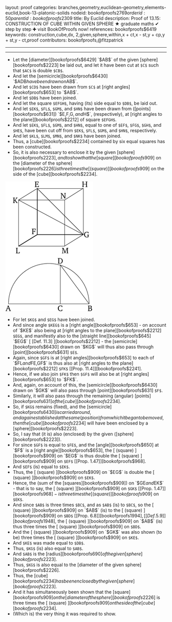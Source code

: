 layout: proof
categories: branches,geometry,euclidean-geometry,elements-euclid,book-13-platonic-solids
nodeid: bookofproofs$2769
orderid: 50
parentid: bookofproofs$2309
title: By Euclid
description:  Proof of 13.15: CONSTRUCTION OF CUBE WITHIN GIVEN SPHERE &#9733; graduate maths &#10004; step by step &#10010; visit BookOfProofs now!
references: bookofproofs$6419
keywords: construction,cube,dx, 2,given,sphere,within,x + ct,x - st,y + cp,y + st,y - ct,proof
contributors: bookofproofs,@fitzpatrick

---


---



* Let the [diameter][bookofproofs$6429] `$AB$` of the given [sphere][bookofproofs$2223] be laid out, and let it have been cut at `$C$` such that `$AC$` is double `$CB$`.
* And let the [semicircle][bookofproofs$6430] `$ADB$` have been drawn on `$AB$`.
* And let `$CD$` have been drawn from `$C$` at [right angles][bookofproofs$653] to `$AB$`.
* And let `$DB$` have been joined.
* And let the square `$EFGH$`, having (its) side equal to `$DB$`, be laid out.
* And let `$EK$`, `$FL$`, `$GM$`, and `$HN$` have been drawn from ([points][bookofproofs$631]) `$E$`, `$F$`, `$G$`, and `$H$`, (respectively), at [right angles to the plane][bookofproofs$2212] of square `$EFGH$`.
* And let `$EK$`, `$FL$`, `$GM$`, and `$HN$`, equal to one of `$EF$`, `$FG$`, `$GH$`, and `$HE$`, have been cut off from `$EK$`, `$FL$`, `$GM$`, and `$HN$`, respectively.
* And let `$KL$`, `$LM$`, `$MN$`, and `$NK$` have been joined.
* Thus, a [cube][bookofproofs$2234] contained by six equal squares has been constructed.
* So, it is also necessary to enclose it by the given [sphere][bookofproofs$2223], and to show that the [square][bookofproofs$909] on the [diameter of the sphere][bookofproofs$2226] is three times the [ (square) ][bookofproofs$909] on the side of the [cube][bookofproofs$2234].

![fig15e](https://github.com/bookofproofs/bookofproofs.github.io/blob/main/_sources/_assets/images/euclid/Book13/fig15e.png?raw=true)

* For let `$KG$` and `$EG$` have been joined.
* And since angle `$KEG$` is a [right angle][bookofproofs$653] - on account of `$KE$` also being at [right angles to the plane][bookofproofs$2212] `$EG$`, and manifestly also to the [straight line][bookofproofs$645] `$EG$` [ [Def. 11.3] ][bookofproofs$2212] - the [semicircle][bookofproofs$6430] drawn on `$KG$` will thus also pass through [point][bookofproofs$631] `$E$`.
* Again, since `$GF$` is at [right angles][bookofproofs$653] to each of `$FL$` and `$FE$`, `$GF$` is thus also at [right angles to the plane][bookofproofs$2212] `$FK$` [[Prop. 11.4]][bookofproofs$2241].
* Hence, if we also join `$FK$` then `$GF$` will also be at [right angles][bookofproofs$653] to `$FK$`.
* And, again, on account of this, the [semicircle][bookofproofs$6430] drawn on `$GK$` will also pass through [point][bookofproofs$631] `$F$`.
* Similarly, it will also pass through the remaining (angular) [points][bookofproofs$631] of the [cube][bookofproofs$2234].
* So, if `$KG$` remains (fixed), and the [semicircle][bookofproofs$6430] is carried around, and again established at the same (position) from which it began to be moved, then the [cube][bookofproofs$2234] will have been enclosed by a [sphere][bookofproofs$2223].
* So, I say that (it is) also (enclosed) by the given ([sphere][bookofproofs$2223]).
* For since `$GF$` is equal to `$FE$`, and the [angle][bookofproofs$650] at `$F$` is a [right angle][bookofproofs$653], the [ (square) ][bookofproofs$909] on `$EG$` is thus double the [ (square) ][bookofproofs$909] on `$EF$` [[Prop. 1.47]][bookofproofs$968].
* And `$EF$` (is) equal to `$EK$`.
* Thus, the [ (square) ][bookofproofs$909] on `$EG$` is double the [ (square) ][bookofproofs$909] on `$EK$`.
* Hence, the (sum of the [squares][bookofproofs$909]) on `$GE$` and `$EK$` - that is to say, the [ (square) ][bookofproofs$909] on `$GK$` [[Prop. 1.47]][bookofproofs$968] - is three times the [ (square) ][bookofproofs$909] on `$EK$`.
* And since `$AB$` is three times `$BC$`, and as `$AB$` (is) to `$BC$`, so the [ (square) ][bookofproofs$909] on `$AB$` (is) to the [ (square) ][bookofproofs$909] on `$BD$` [[Prop. 6.8]][bookofproofs$1994], [ [Def. 5.9] ][bookofproofs$1948], the [ (square) ][bookofproofs$909] on `$AB$` (is) thus three times the [ (square) ][bookofproofs$909] on `$BD$`.
* And the [ (square) ][bookofproofs$909] on `$GK$` was also shown (to be) three times the [ (square) ][bookofproofs$909] on `$KE$`.
* And `$KE$` was made equal to `$DB$`.
* Thus, `$KG$` (is) also equal to `$AB$`.
* And `$AB$` is the [radius][bookofproofs$690] of the given [sphere][bookofproofs$2223].
* Thus, `$KG$` is also equal to the [diameter of the given sphere][bookofproofs$2226].
* Thus, the [cube][bookofproofs$2234] has been enclosed by the given [sphere][bookofproofs$2223].
* And it has simultaneously been shown that the [square][bookofproofs$909] on the [diameter of the sphere][bookofproofs$2226] is three times the [ (square) ][bookofproofs$909] on the side of the [cube][bookofproofs$2234].
* (Which is) the very thing it was required to show.
